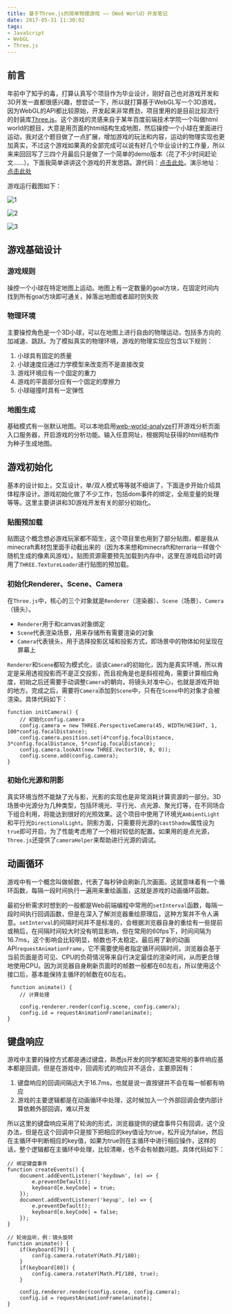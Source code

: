 ```yaml
---
title: 基于Three.js的简单物理游戏 ——《Wed World》开发笔记
date: 2017-05-31 11:30:02
tags:
- JavaScript
- WebGL
- Three.js
---
```


## 前言
年前中了知乎的毒，打算认真写个项目作为毕业设计，刚好自己也对游戏开发和3D开发一直都很感兴趣，想尝试一下，所以就打算基于WebGL写一个3D游戏，因为WebGL的API都比较原始，开发起来非常费劲，项目里用的是目前比较流行的封装库[Three.js](https://threejs.org/)。这个游戏的灵感来自于某年百度前端技术学院一个叫做html world的题目，大意是用页面的html结构生成地图，然后操控一个小球在里面进行运动，我对这个题目做了一点扩展，增加游戏的玩法和内容，运动的物理实现也更加真实，不过这个游戏如果真的全部完成可以说有好几个毕业设计的工作量，所以来来回回写了三四个月最后只是做了一个简单的demo版本（花了不少时间赶论文……）。下面我简单讲讲这个游戏的开发思路。源代码：[点击此处](https://github.com/Orange-C/web-world)。演示地址：[点击此处](https://orange-c.github.io/web-world/)

游戏运行截图如下：

![1](/blog/images/2017053111.jpeg)

![2](/blog/images/2017053122.jpeg)

![3](/blog/images/2017053133.jpeg)

<!-- more -->

## 游戏基础设计

### 游戏规则

操控一个小球在特定地图上运动。地图上有一定数量的goal方块，在固定时间内找到所有goal方块即可通关，掉落出地图或者超时则失败

### 物理环境

主要操控角色是一个3D小球，可以在地图上进行自由的物理运动，包括多方向的加减速、跳跃。为了模拟真实的物理环境，游戏的物理实现应包含以下规则：
1.	小球具有固定的质量
2.	小球速度应通过力学模型来改变而不是直接改变
3.	游戏环境应有一个固定的重力
4.	游戏的平面部分应有一个固定的摩擦力
5.	小球碰撞时具有一定弹性

### 地图生成

基础模式有一张默认地图。可以本地启用[web-world-analyze](https://github.com/Orange-C/web-world-analyze)打开游戏分析页面入口服务器，开启游戏的分析功能。输入任意网址，根据网址获得的html结构作为种子生成地图。

## 游戏初始化
基本的设计如上，交互设计，单/双人模式等等就不细讲了，下面逐步开始介绍具体程序设计。游戏初始化做了不少工作，包括dom事件的绑定，全局变量的处理等等。这里主要讲讲和3D游戏开发有关的部分初始化。

### 贴图预加载

贴图这个概念想必游戏玩家都不陌生，这个项目里也用到了部分贴图，都是我从minecraft素材包里面手动截出来的（因为本来想和minecraft和terraria一样做个随机生成的像素风游戏）。贴图资源需要预先加载到内存中，这里在游戏启动时调用了`THREE.TextureLoader`进行贴图的预加载。

### 初始化Renderer、Scene、Camera

在`Three.js`中，核心的三个对象就是`Renderer`（渲染器）、`Scene`（场景）、`Camera`（镜头）。
* `Renderer`用于和canvas对象绑定
* `Scene`代表渲染场景，用来存储所有需要渲染的对象
* `Camera`代表镜头，用于选择投影区域和投影方式，即场景中的物体如何呈现在屏幕上

`Renderer`和`Scene`都较为模式化，谈谈`Camera`的初始化，因为是真实环境，所以肯定是采用透视投影而不是正交投影，而且视角是也是斜视视角，需要计算相应角度，初始之后还需要手动调整`Camera`的朝向，将镜头对准中心，也就是游戏开始的地方。完成之后，需要将`Camera`添加到`Scene`中，只有在`Scene`中的对象才会被渲染。具体代码如下：
```
function initCamera() {
    // 初始化config.camera
    config.camera = new THREE.PerspectiveCamera(45, WIDTH/HEIGHT, 1, 100*config.focalDistance);
    config.camera.position.set(4*config.focalDistance, 3*config.focalDistance, 5*config.focalDistance);
    config.camera.lookAt(new THREE.Vector3(0, 0, 0));
    config.scene.add(config.camera);
}
```

### 初始化光源和阴影

真实环境当然不能缺了光与影，光影的实现也是非常消耗计算资源的一部分。3D场景中光源分为几种类型，包括环境光、平行光、点光源、聚光灯等，在不同场合下组合利用，将能达到很好的光照效果。这个项目中使用了环境光`AmbientLight`和平行光`DirectionalLight`。阴影方面，只需要将光源的`castShadow`属性设为`true`即可开启，为了性能考虑用了一个相对较低的配置。如果用的是点光源，`Three.js`还提供了`cameraHelper`来帮助进行光源的调试。

## 动画循环

游戏中有一个概念叫做帧数，代表了每秒钟会刷新几次画面。这就意味着有一个循环函数，每隔一段时间执行一遍用来重绘画面，这就是游戏的动画循环函数。

最初分析需求时想到的一般都是Web前端编程中常用的`setInterval`函数，每隔一段时间执行回调函数，但是在深入了解浏览器重绘原理后，这种方案并不令人满意。`setInterval`的间隔时间并不是标准的，会根据浏览器自身的重绘有一些提前或稍后，在间隔时间较大时没有明显影响，但在常用的60fps下，时间间隔为16.7ms，这个影响会比较明显，帧数也不太稳定。最后用了新的动画API`requestAnimationFrame`，它不需要使用者指定循环间隔时间，浏览器会基于当前页面是否可见、CPU的负荷情况等来自行决定最佳的渲染时间，从而更合理地使用CPU。因为浏览器自身刷新页面时的帧数一般都在60左右，所以使用这个接口后，基本能保持主循环的帧数在60左右。
```
 function animate() {
    // 计算处理

    config.renderer.render(config.scene, config.camera);
    config.id = requestAnimationFrame(animate);
}
```

## 键盘响应

游戏中主要的操控方式都是通过键盘，熟悉js开发的同学都知道常用的事件响应基本都是回调，但是在游戏中，回调形式的响应并不适合，主要原因有：
1. 键盘响应的回调间隔远大于16.7ms，也就是说一直按键并不会在每一帧都有响应
2. 游戏的主要逻辑都是在动画循环中处理，这时候加入一个外部回调会使内部计算依赖外部回调，难以开发

所以这里的键盘响应采用了轮询的形式，浏览器提供的键盘事件只有回调，这个没办法，但是在这个回调中只是按下把相应的key值设为true，松开设为false，然后在主循环中判断相应的key值，如果为true则在主循环中进行相应操作，这样的话，整个逻辑都在主循环中处理，比较清晰，也不会有帧数问题。具体代码如下：
```
// 绑定键盘事件
function createEvents() {
    document.addEventListener('keydown', (e) => {
        e.preventDefault();
        keyboard[e.keyCode] = true;
    });
    document.addEventListener('keyup', (e) => {
        e.preventDefault();        
        keyboard[e.keyCode] = false;
    });
}

// 轮询监听，例：镜头旋转
function animate() {
    if(keyboard[79]) {
        config.camera.rotateY(Math.PI/180);
    }
    if(keyboard[80]) {
        config.camera.rotateY(Math.PI/180, true);        
    }

    config.renderer.render(config.scene, config.camera);
    config.id = requestAnimationFrame(animate);
}
```

